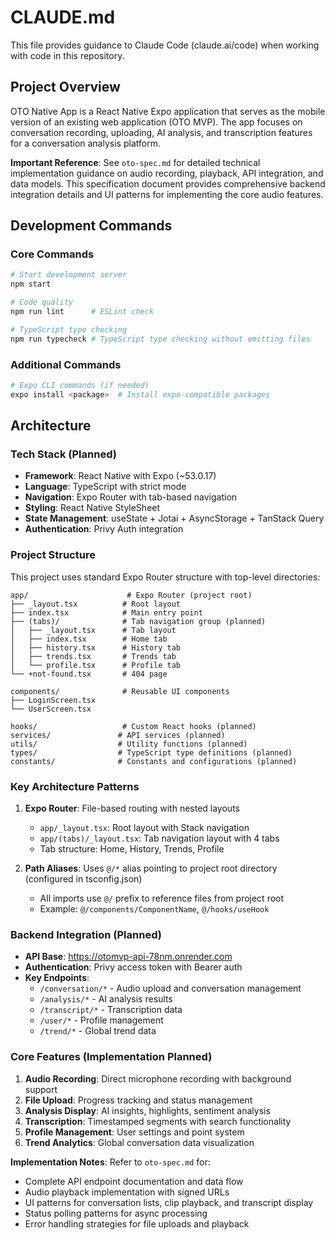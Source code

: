 # CLAUDE.md

This file provides guidance to Claude Code (claude.ai/code) when working with code in this repository.

## Project Overview

OTO Native App is a React Native Expo application that serves as the mobile version of an existing web application (OTO MVP). The app focuses on conversation recording, uploading, AI analysis, and transcription features for a conversation analysis platform.

**Important Reference**: See `oto-spec.md` for detailed technical implementation guidance on audio recording, playback, API integration, and data models. This specification document provides comprehensive backend integration details and UI patterns for implementing the core audio features.

## Development Commands

### Core Commands
```bash
# Start development server
npm start

# Code quality
npm run lint      # ESLint check

# TypeScript type checking
npm run typecheck # TypeScript type checking without emitting files
```

### Additional Commands
```bash
# Expo CLI commands (if needed)
expo install <package>  # Install expo-compatible packages
```

## Architecture

### Tech Stack (Planned)
- **Framework**: React Native with Expo (~53.0.17)
- **Language**: TypeScript with strict mode
- **Navigation**: Expo Router with tab-based navigation
- **Styling**: React Native StyleSheet
- **State Management**: useState + Jotai + AsyncStorage + TanStack Query
- **Authentication**: Privy Auth integration 

### Project Structure
This project uses standard Expo Router structure with top-level directories:

```
app/                      # Expo Router (project root)
├── _layout.tsx          # Root layout
├── index.tsx            # Main entry point
├── (tabs)/              # Tab navigation group (planned)
│   ├── _layout.tsx      # Tab layout
│   ├── index.tsx        # Home tab
│   ├── history.tsx      # History tab
│   ├── trends.tsx       # Trends tab
│   └── profile.tsx      # Profile tab
└── +not-found.tsx       # 404 page

components/              # Reusable UI components
├── LoginScreen.tsx
└── UserScreen.tsx

hooks/                   # Custom React hooks (planned)
services/               # API services (planned)
utils/                  # Utility functions (planned)
types/                  # TypeScript type definitions (planned)
constants/              # Constants and configurations (planned)
```

### Key Architecture Patterns

1. **Expo Router**: File-based routing with nested layouts
   - `app/_layout.tsx`: Root layout with Stack navigation
   - `app/(tabs)/_layout.tsx`: Tab navigation layout with 4 tabs
   - Tab structure: Home, History, Trends, Profile

2. **Path Aliases**: Uses `@/*` alias pointing to project root directory (configured in tsconfig.json)
   - All imports use `@/` prefix to reference files from project root
   - Example: `@/components/ComponentName`, `@/hooks/useHook`

### Backend Integration (Planned)
- **API Base**: https://otomvp-api-78nm.onrender.com
- **Authentication**: Privy access token with Bearer auth
- **Key Endpoints**: 
  - `/conversation/*` - Audio upload and conversation management
  - `/analysis/*` - AI analysis results
  - `/transcript/*` - Transcription data
  - `/user/*` - Profile management
  - `/trend/*` - Global trend data

### Core Features (Implementation Planned)
1. **Audio Recording**: Direct microphone recording with background support
2. **File Upload**: Progress tracking and status management
3. **Analysis Display**: AI insights, highlights, sentiment analysis
4. **Transcription**: Timestamped segments with search functionality
5. **Profile Management**: User settings and point system
6. **Trend Analytics**: Global conversation data visualization

**Implementation Notes**: Refer to `oto-spec.md` for:
- Complete API endpoint documentation and data flow
- Audio playback implementation with signed URLs
- UI patterns for conversation lists, clip playback, and transcript display
- Status polling patterns for async processing
- Error handling strategies for file uploads and playback
